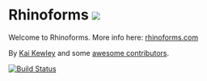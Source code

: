 Rhinoforms <img src="http://rhinoforms.com/images/rhinoforms.png"/>
===========

Welcome to Rhinoforms. More info here: [rhinoforms.com](http://rhinoforms.com)

By [Kai Kewley](https://github.com/kaicode) and some [awesome contributors](https://github.com/kaicode/rhinoforms/graphs/contributors).

[![Build Status](https://travis-ci.org/kaicode/rhinoforms.png?branch=master)](https://travis-ci.org/kaicode/rhinoforms)

